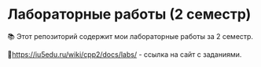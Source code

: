 # Лабораторные работы (2 семестр)

📚 Этот репозиторий содержит мои лабораторные работы за 2 семестр.

🔗https://iu5edu.ru/wiki/cpp2/docs/labs/ - ссылка на сайт с заданиями.
